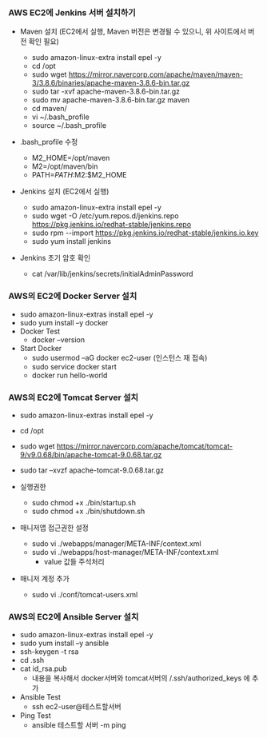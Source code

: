 ### AWS EC2에 Jenkins 서버 설치하기
- Maven 설치 (EC2에서 실행, Maven 버전은 변경될 수 있으니, 위 사이트에서 버전 확인 필요)  
  - sudo amazon-linux-extra install epel -y
  - cd /opt
  - sudo wget https://mirror.navercorp.com/apache/maven/maven-3/3.8.6/binaries/apache-maven-3.8.6-bin.tar.gz
  - sudo tar -xvf apache-maven-3.8.6-bin.tar.gz
  - sudo mv apache-maven-3.8.6-bin.tar.gz maven
  - cd maven/
  - vi ~/.bash_profile
  - source ~/.bash_profile

- .bash_profile 수정
  - M2_HOME=/opt/maven
  - M2=/opt/maven/bin
  - PATH=$PATH:$M2:$M2_HOME

- Jenkins 설치 (EC2에서 실행)
  - sudo amazon-linux-extra install epel -y
  - sudo wget -O /etc/yum.repos.d/jenkins.repo https://pkg.jenkins.io/redhat-stable/jenkins.repo
  - sudo rpm --import https://pkg.jenkins.io/redhat-stable/jenkins.io.key
  - sudo yum install jenkins

- Jenkins 초기 암호 확인
  - cat /var/lib/jenkins/secrets/initialAdminPassword

### AWS의 EC2에 Docker Server 설치
- sudo amazon-linux-extras install epel -y
- sudo yum install –y docker
- Docker Test
  - docker –version
- Start Docker
  - sudo usermod –aG docker ec2-user (인스턴스 재 접속)
  - sudo service docker start
  - docker run hello-world

### AWS의 EC2에 Tomcat Server 설치
- sudo amazon-linux-extras install epel -y
- cd /opt
- sudo wget https://mirror.navercorp.com/apache/tomcat/tomcat-9/v9.0.68/bin/apache-tomcat-9.0.68.tar.gz
- sudo tar –xvzf apache-tomcat-9.0.68.tar.gz
- 실행권한 
  - sudo chmod +x ./bin/startup.sh 
  - sudo chmod +x ./bin/shutdown.sh 
 
- 매니저앱 접근권한 설정  
  - sudo vi ./webapps/manager/META-INF/context.xml
  - sudo vi ./webapps/host-manager/META-INF/context.xml
    - value 값들 주석처리

- 매니저 계정 추가
  - sudo vi ./conf/tomcat-users.xml
  <role rolename="manager-gui" />
  <role rolename="manager-script" />
  <role rolename="manager-jmx" />
  <role rolename="manager-status" />
  <user username="admin" password="admin" roles="manager-gui, manager-script, manager-jmx, manager-status"/>
  <user username="deployer" password="deployer" roles="manager-script"/>
  <user username="tomcat" password="tomcat" roles="manager-gui"/>
  
### AWS의 EC2에 Ansible Server 설치
- sudo amazon-linux-extras install epel -y
- sudo yum install –y ansible
- ssh-keygen -t rsa
- cd .ssh
- cat id_rsa.pub
  - 내용을 복사해서 docker서버와 tomcat서버의 /.ssh/authorized_keys 에 추가
- Ansible Test
  - ssh ec2-user@테스트할서버
- Ping Test
  - ansible 테스트할 서버 -m ping
